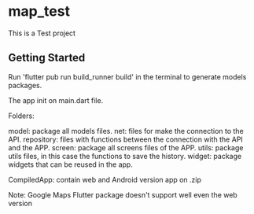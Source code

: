 # map_test

This is a Test project

## Getting Started

Run 'flutter pub run build_runner build' in the terminal to generate models packages.

The app init on main.dart file.

Folders:

model: package all models files.
net: files for make the connection to the API.
repository: files with functions between the connection with the API and the APP.
screen: package all screens files of the APP.
utils: package utils files, in this case the functions to save the history.
widget: package widgets that can be reused in the app.

CompiledApp: contain web and Android version app on .zip

Note: Google Maps Flutter package doesn't support well even the web version
